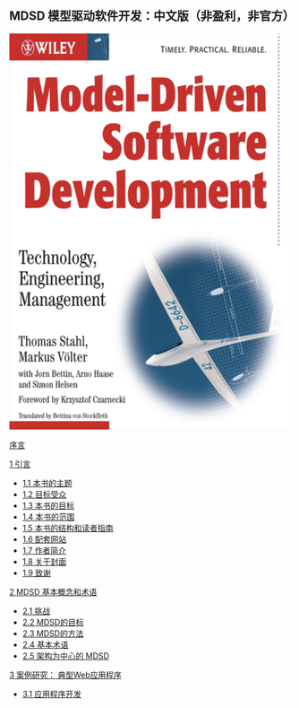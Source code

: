 ## MDSD 模型驱动软件开发：中文版（非盈利，非官方）
<!-- ![cover](img/cover.png) -->
<img src="img/cover.png" height="40%">

[序言](ch0/0.md)

[1 引言](ch1/0.md)
* [1.1 本书的主题](ch1/1.md)
* [1.2 目标受众](ch1/2.md)
* [1.3 本书的目标](ch1/3.md)
* [1.4 本书的范围](ch1/4.md)
* [1.5 本书的结构和读者指南](ch1/5.md)
* [1.6 配套网站](ch1/6.md)
* [1.7 作者简介](ch1/7.md)
* [1.8 关于封面](ch1/8.md)
* [1.9 致谢](ch1/9.md)

[2 MDSD 基本概念和术语](ch2/0.md)
* [2.1 挑战](ch2/1.md)
* [2.2 MDSD的目标](ch2/2.md)
* [2.3 MDSD的方法](ch2/3.md)
* [2.4 基本术语](ch2/4.md)
* [2.5 架构为中心的 MDSD](ch2/5.md)

[3 案例研究： 典型Web应用程序](ch3/0.md)
* [3.1 应用程序开发](ch3/1.md)

